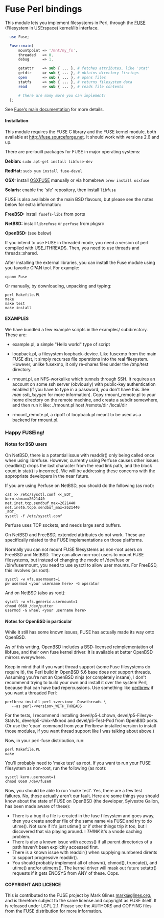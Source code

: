 Fuse Perl bindings
==================

This module lets you implement filesystems in Perl, through the
[FUSE](http://fuse.sourceforge.net) (Filesystem in USErspace)
kernel/lib interface.

```perl
  use Fuse;

  Fuse::main(
      mountpoint => '/mnt/my_fs',
      threaded   => 0,
      debug      => 1,

      getattr    => sub { ... }, # fetches attributes, like 'stat'
      getdir     => sub { ... }, # obtains directory listings
      open       => sub { ... }, # opens files
      statfs     => sub { ... }, # returns filesystem data
      read       => sub { ... }, # reads file contents

      # there are many more you can implement!
  );
```

See [Fuse's main documentation](https://metacpan.org/pod/distribution/Fuse/Fuse.pm)
for more details.

#### Installation ####

This module requires the FUSE C library and the FUSE kernel module,
both available at http://fuse.sourceforge.net. It should work with
versions 2.6 and up.

There are pre-built packages for FUSE in major operating systems:

**Debian:** `sudo apt-get install libfuse-dev`

**RedHat:** `sudo yum install fuse-devel`

**OSX:** install [OSXFUSE](http://osxfuse.github.com) manually
or via homebrew `brew install osxfuse`

**Solaris:** enable the 'sfe' repository, then install `libfuse`

FUSE is also available on the main BSD flavours, but please see the
notes below for extra information:

**FreeBSD:** install `fusefs-libs` from ports

**NetBSD:** install `librefuse` or `perfuse` from pkgsrc

**OpenBSD:** (see below)

If you intend to use FUSE in threaded mode, you need a version of perl
compiled with USE_ITHREADS. Then, you need to use threads and
threads::shared.

After installing the external libraries, you can install the Fuse module
using you favorite CPAN tool. For example:

    cpanm Fuse

Or manually, by downloading, unpacking and typing:

    perl Makefile.PL
    make
    make test
    make install


#### EXAMPLES ####

We have bundled a few example scripts in the examples/
subdirectory. These are:

* example.pl, a simple "Hello world" type of script

* loopback.pl, a filesystem loopback-device. Like fusexmp from
               the main FUSE dist, it simply recurses file operations
               into the real filesystem. However, unlike fusexmp, it only
               re-shares files under the /tmp/test directory.

* rmount.pl, an NFS-workalike which tunnels through SSH. It requires
             an account on some ssh server (obviously) with public-key
             authentication enabled (if you have to type in a password,
             you don't have this. See *man ssh_keygen* for more information).
             Copy rmount_remote.pl to your home directory on the remote
             machine, and create a subdir somewhere, and then run it like:
             ./rmount.pl host /remote/dir /local/dir

* rmount_remote.pl, a ripoff of loopback.pl meant to be used as a backend
                    for rmount.pl.

### Happy FUSEing! ###


#### Notes for BSD users ####

On NetBSD, there is a potential issue with readdir() only being called
once when using librefuse. However, currently using Perfuse causes other
issues (readlink() drops the last character from the read link path, and
the block count in stat() is incorrect). We will be addressing these
concerns with the appropriate developers in the near future.

If you are using Perfuse on NetBSD, you should do the following (as root):

    cat >> /etc/sysctl.conf <<_EOT_
    kern.sbmax=2621440
    net.inet.tcp.sendbuf_max=2621440
    net.inet6.tcp6.sendbuf_max=2621440
    _EOT_
    sysctl -f /etc/sysctl.conf

Perfuse uses TCP sockets, and needs large send buffers.

On NetBSD and FreeBSD, extended attributes do not work. These are
specifically related to the FUSE implementations on those platforms.

Normally you can not mount FUSE filesystems as non-root users on FreeBSD
and NetBSD. They can allow non-root users to mount FUSE filesystems, but
instead of changing the mode of /dev/fuse or /bin/fusermount, you need
to use sysctl to allow user mounts. For FreeBSD, this involves (as root):

    sysctl -w vfs.usermount=1
    pw usermod <your username here> -G operator

And on NetBSD (also as root):

    sysctl -w vfs.generic.usermount=1
    chmod 0660 /dev/putter
    usermod -G wheel <your username here>


#### Notes for OpenBSD in particular ####

While it still has some known issues, FUSE has actually made its way
onto OpenBSD.

As of this writing, OpenBSD includes a BSD-licensed reimplementation
of libfuse, and their own fuse kernel driver. It is available at better
OpenBSD mirrors everywhere.

Keep in mind that if you want thread support (some Fuse filesystems do
require it), the Perl build in OpenBSD 5.6 base does *not* support threads.
Assuming you're not an OpenBSD ninja (or completely insane), I don't
recommend trying to build your own and install it over the system Perl,
because that can have bad repercussions. Use something like
[perlbrew](http://perlbrew.pl) if you want a threaded Perl:

    perlbrew install perl-<version> -Dusethreads \
       --as perl-<version>_WITH_THREADS


For the tests, I recommend installing devel/p5-Lchown,
devel/p5-Filesys-Statvfs, devel/p5-Unix-Mknod and devel/p5-Test-Pod from
OpenBSD ports. (Or use the 'cpan' command from your Perlbrew-installed
version to install those modules, if you want thread support like I was
talking about above.)

Now, in your perl-fuse distribution, run:

    perl Makefile.PL
    make

You'll probably need to 'make test' as root. If you want to run your FUSE
filesystem as non-root, run the following (as root):

    sysctl kern.usermount=1
    chmod 0660 /dev/fuse0

Now, you should be able to run 'make test'. Yes, there are a few test
failures. No, those actually aren't our fault. Here are some things
you should know about the state of FUSE on OpenBSD (the developer,
Sylvestre Gallon, has been made aware of these):

 * There is a bug if a file is created in the fuse filesystem and goes
   away, then you create another file of the same name via FUSE and
   try to do utime(). Not sure if it's just utime() or if other things
   trip it too, but I discovered that via playing around. I *THINK*
   it's a vnode caching problem.
 * There is also a known issue with access() if all parent directories
   of a path haven't been explicitly accessed first.
 * There is a known issue with readdir() when supplying numbered dirents
   to support progressive readdir().
 * You should probably implement all of chown(), chmod(), truncate(), and
   utime() and/or utimens(). The kernel driver will mask out future
   setattr() requests if it gets ENOSYS from ANY of these. Oops.


#### COPYRIGHT AND LICENCE ####

This is contributed to the FUSE project by Mark Glines <mark@glines.org>,
and is therefore subject to the same license and copyright as FUSE itself.
It is released under LGPL 2.1. Please see the AUTHORS and COPYING files
from the FUSE distribution for more information.

